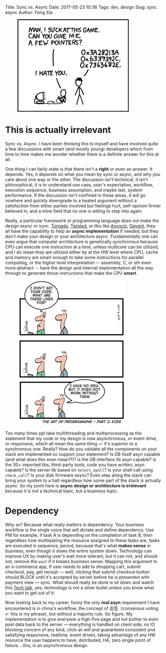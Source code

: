 Title: Sync vs. Async
Date: 2017-05-23 10:36
Tags: dev, design
Slug: sync async
Author: Feng Xia


<figure class="col s4">
  <img src="/images/funny/pointers.png"/>
</figure>

# This is actually irrelevant

Sync vs. Async. I have been thinking this to myself and have involved
quite a few discussions with smart (and mostly young) developers which
from time to time makes me wonder whether there is a definite answer
for this at all.

One thing I can fairly state is that there isn't a **right** or even
an answer. It depends. Yes, it depends on what you mean by sync or
async, and why you care about one way or the other. The discussion
isn't technical, it isn't philosophical, it is to understand use case,
user's expectation, workflow, execution sequence, business assumption,
and maybe last, system performance. If the discussion isn't confined
in these areas, it will go nowhere and quickly downgrade to a heated
argument without a satisfaction from either parties involved but
feelings hurt, self-opinion firmer believed in, and a mine field that
no one is willing to step into again.


Really, a particular framework or programming language does not make
the design async or sync. [Tornado][1], [Twisted][4], or libs like
[Asyncio][2], [Gevent][3], they all have the capability to help an
__async implementation__ if needed, but <span class="myhighlight">
they don't make your design or your architecture
async</span>. Fundamentally one can even argue that computer
architecture is genetically synchronous because CPU can execute one
instruction at a time, unless multicore can be utilized, and I do mean
they are utilized either by at the HW level where CPU, cache and
memory are smart enough to take some instructions for parallel
computing, or the higher level interpretation -- assembly, C, or sth
even more abstract -- have the design and internal implementation all
the way through to generate those instructions that make the CPU
**smart**.

[1]: http://www.tornadoweb.org/en/stable/
[2]: https://docs.python.org/3/library/asyncio.html
[3]: http://www.gevent.org/
[4]: https://github.com/twisted/twisted

<figure class="col s4">
  <img src="/images/funny/1519232-geek_poke02.jpg"/>
</figure>


Too many times ppl take multithreading and multiprocessing as the
statement that my code or my design is now asynchronous, or event
drive, or responsive, which all mean the same thing &mdash; it's
superior to a synchronous one. Really? How do you validate all the
components on your stack are implemented so support your statement? Is
DB itself asyn capable (and what does this even mean!?)? is the DB
interface lib asyn capable? is the 30+ imported libs, third-party
tools, code you have written, asyn capable? Is the server lib based on `Select`,
`epoll`? Is your shell call using `check_call`? Is your disk firmware
async? Even step along the stack can bring your system to a halt
regardless how some part of the stack is actually async. So my point
here is **async design or architecture is irrelevant** because it is
not a technical topic, but a business topic.

# Dependency

Why so? Because what really matters is <span
class="myhighlight">dependency</span>. Your business workflow is the
single voice that will dictate and define dependency. Use PM for
example, if task A is depending on the completion of task B, then
regardless how multitasking the resource assigned to these tasks are,
tasks are executed in sequence, period, because that's what **makes
sense** in business, even though it slows the entire system down. Technology 
can improve UX by making user's wait more tolerant, but it can not,
and <span class="myhighlight">should not</span>, remove the `wait` if
it breaks business sense. Mapping this argument to an e-commerce app,
if user needs to add to shopping cart, submit checkout, pay, get
receipt &mdash; well, clicking that submit checkout button should
BLOCK until it's accepted by server before he is presented with
payment view &mdash; sync. What should really be done is sit down and
watch this [Tech talk][6], yes, technology is not a silver bullet
unless you know what you want to get out of it.


[5]: https://stackoverflow.com/questions/748175/asynchronous-vs-synchronous-execution-what-does-it-really-mean
[6]: https://www.ted.com/talks/renny_gleeson_404_the_story_of_a_page_not_found


Now looking back to my career, funny the only __real asyn__
requirement I have encountered is in china's workflow, the concept of
会签（consensus voting &larr; this is my phrase), but without a
majority rule. Go figure. My implementation is to give everyone a
high-five page and not bother to even post data back to the server
&mdash; everything is handled on client side, no IO blocking concern
of any kind, click-at-will and guaranteed consistent and satisfying
responsive, realtime, event driven, taking advantage of any HW
resource the user happens to have, distributed, HA, zero single point
of failure....this, is an asynchronous design.
